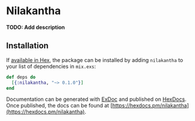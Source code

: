 # Nilakantha

**TODO: Add description**

## Installation

If [available in Hex](https://hex.pm/docs/publish), the package can be installed
by adding `nilakantha` to your list of dependencies in `mix.exs`:

```elixir
def deps do
  [{:nilakantha, "~> 0.1.0"}]
end
```

Documentation can be generated with [ExDoc](https://github.com/elixir-lang/ex_doc)
and published on [HexDocs](https://hexdocs.pm). Once published, the docs can
be found at [https://hexdocs.pm/nilakantha](https://hexdocs.pm/nilakantha).

